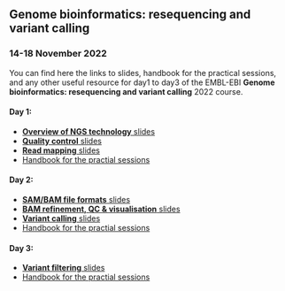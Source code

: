 ## Genome bioinformatics: resequencing and variant calling  
### 14-18 November 2022  

You can find here the links to slides, handbook for the practical sessions, 
and any other useful resource for day1 to day3 of the EMBL-EBI 
**Genome bioinformatics: resequencing and variant calling** 
2022 course.  

#### Day 1:  

* [**Overview of NGS technology** slides](https://docs.google.com/presentation/d/1CfMusrKkOxgPK6V93ZzRMqb_ilueGOAzaTnnkhah7_Y/edit?usp=sharing)  
* [**Quality control** slides](https://docs.google.com/presentation/d/1XfDMpLkt14B9zowgpEV9OqD6IRaRO-VK4FCIzIaFiPA/edit#slide=id.p40)  
* [**Read mapping** slides](https://docs.google.com/presentation/d/1tH-8Wvjkn37g675mX_MyAeBxBMu-BSSOCX9_LhWh6tM/edit#slide=id.gbcd35d3714_0_1573)  
* [Handbook for the practial sessions](https://github.com/cbatini/training_materials/blob/main/EBI_NGS_Nov2022/days1_3_mapping_variant_calling_handbook_Nov2022.md)  
  
#### Day 2:  

* [**SAM/BAM file formats** slides](https://docs.google.com/presentation/d/18EsQqkgI0QnU_DGX3X7d43kj3f9fTCYXQOBtLH87688/edit?usp=sharing)    
* [**BAM refinement, QC & visualisation** slides](https://docs.google.com/presentation/d/18EsQqkgI0QnU_DGX3X7d43kj3f9fTCYXQOBtLH87688/edit?usp=sharing)  
* [**Variant calling** slides](https://docs.google.com/presentation/d/1QboG7Oxv2Hv2CjajVKNRS5TkB76aefiUKH97I8BOUYM/edit?usp=sharing)   
* [Handbook for the practial sessions](https://github.com/cbatini/training_materials/blob/main/EBI_NGS_Nov2022/days1_3_mapping_variant_calling_handbook_Nov2022.md)  

#### Day 3:  

* [**Variant filtering** slides](https://docs.google.com/presentation/d/1QboG7Oxv2Hv2CjajVKNRS5TkB76aefiUKH97I8BOUYM/edit?usp=sharing)   
* [Handbook for the practial sessions](https://github.com/cbatini/training_materials/blob/main/EBI_NGS_Nov2022/days1_3_mapping_variant_calling_handbook_Nov2022.md)  
